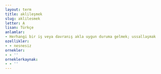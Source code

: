 ```yaml
---
layout: term
title: aklileşmek
slug: aklilesmek
letter: A
lisan: Türkçe
anlamlar:
- Herhangi bir iş veya davranış akla uygun duruma gelmek; ussallaşmak
ozellikler:
- - nesnesiz
ornekler:
- - ''
orneklerkaynak:
- - ''
---
```

